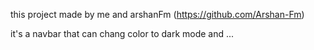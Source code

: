this project made by me and arshanFm (https://github.com/Arshan-Fm)

it's a navbar that can chang color to dark mode and ...